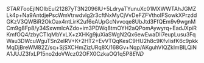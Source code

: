 $START$ooEjlNOIbEul21287yT3N2096lU+5LdryaTYunuXc01MXWWTAhJGMZLk4p+Na9AntdjePscWmVtrwdvlg2r3cftNxMyCjVvDeFZFVthoIFSowkXPrzddGKzV3QWBiR2OkOax4ntLirK2uf6eAUpGcNvvcqe8UbJtd3FfQEm9v9wgnMCm9g8Fp8/y34SxwmIcAZdo+im3PDWq8tmOYH2aQPomAywyrq+EadJXpiRKmfOQ4/zbyCTIqMbYxLX+zXHKg9juXiaSWgN2Qx6ewEwaDli7eupLusu3FqWau3DWcuWguTSn2elRV+K+2HT2+EvVTQqKesC9HU2h8c9KfvIisfK6c9pkkMqDjBreWM82Z/sq+SjSXCHmZizURq8X/168Gv+Nqp/AKguhVIQZklmBILQiNA1JUJZ3fxLP15no2doVWcz02OFX0CzkaOQ1q5P8$END$